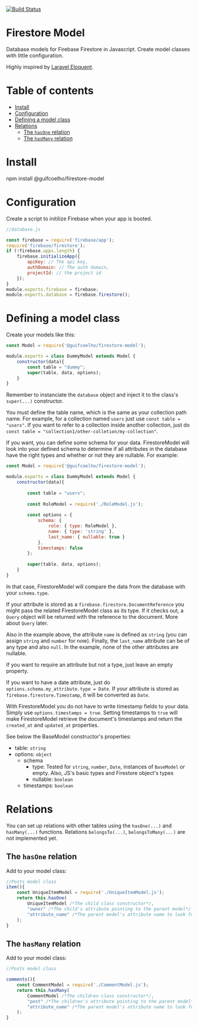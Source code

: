 [![Build Status](https://travis-ci.com/guifcoelho/firestore-model.svg?branch=master)](https://travis-ci.com/guifcoelho/firestore-model)

<h1>Firestore Model</h1>

Database models for Firebase Firestore in Javascript. Create model classes with little configuration.

Highly inspired by [Laravel Eloquent](https://laravel.com/docs/master/eloquent).

<h1>Table of contents</h1>

- [Install](#install)
- [Configuration](#configuration)
- [Defining a model class](#defining-a-model-class)
- [Relations](#relations)
  - [The `hasOne` relation](#the-hasone-relation)
  - [The `hasMany` relation](#the-hasmany-relation)

# Install

npm install @guifcoelho/firestore-model

# Configuration

Create a script to initilize Firebase when your app is booted.

``` js
//database.js

const firebase = require('firebase/app');
require('firebase/firestore');
if (!firebase.apps.length) {
    firebase.initializeApp({
        apiKey: // The api key,
        authDomain: // The auth domain,
        projectId: // the project id
    });
}
module.exports.firebase = firebase;
module.exports.database = firebase.firestore();
```

# Defining a model class

Create your models like this:

``` js
const Model = require('@guifcoelho/firestore-model');

module.exports = class DummyModel extends Model {
    constructor(data){
        const table = "dummy";
        super(table, data, options);
    }
}
```

Remember to instanciate the `database` object and inject it to the class's `super(...)` constructor.

You must define the table name, which is the same as your collection path name. For example, for a collection named `users` just use `const table = "users"`. If you want to refer to a collection inside another collection, just do `const table = "collection1/other-colletion/my-collection"`.

If you want, you can define some schema for your data. FirestoreModel will look into your defined schema to determine if all attributes in the database have the right types and whether or not they are nullable. For example:

``` js
const Model = require('@guifcoelho/firestore-model');

module.exports = class DummyModel extends Model {
    constructor(data){
        
        const table = "users";
        
        const RoleModel = require('./RoleModel.js');
        
        const options = {
            schema: {
                role: { type: RoleModel },
                name: { type: 'string' },
                last_name: { nullable: true }
            },
            timestamps: false
        };
        
        super(table, data, options);
    }
}
```

In that case, FirestoreModel will compare the data from the database with your `schema.type`.

If your attribute is stored as a `firebase.firestore.DocumentReference` you might pass the related FirestoreModel class as its type. If it checks out, a `Query` object will be returned with the reference to the document. More about `Query` later.

Also in the example above, the attribute `name` is defined as `string` (you can assign `string` and `number` for now). Finally, the `last_name` attribute can be of any type and also `null`. In the example, none of the other attributes are nullable.

If you want to require an attribute but not a type, just leave an empty property.

If you want to have a date attribute, just do `options.schema.my_attribute.type = Date`. If your attribute is stored as `firebase.firestore.Timestamp`, it will be converted as `Date`.

With FirestoreModel you do not have to write timestamp fields to your data. Simply use `options.timestamps = true`. Setting timestamps to `true` will make FirestoreModel retrieve the document's timestamps and return the `created_at` and `updated_at` properties.

See below the BaseModel constructor's properties:

- table: `string`
- options: `object`
  - schema
    - type: Tested for `string`, `number`, `Date`, instances of `BaseModel` or empty. Also, JS's basic types and Firestore object's types
    - nullable: `boolean`
  - timestamps: `boolean`

# Relations

You can set up relations with other tables using the `hasOne(...)` and `hasMany(...)` functions. Relations `belongsTo(...)`, `belongsToMany(...)` are not implemented yet.

## The `hasOne` relation

Add to your model class:

``` js
//Posts model class
item(){
    const UniqueItemModel = require('./UniqueItemModel.js');
    return this.hasOne(
        UniqueItemModel /*The child class constructor*/,
        "owner" /*The child's attribute pointing to the parent model*/,
        "attribute_name" /*The parent model's attribute name to look for. The default is its DocumentReference, which is the recommended definition. Therefore, just leave it blank. */
    );
}
```

## The `hasMany` relation

Add to your model class:

``` js
//Posts model class

comments(){
    const CommentModel = require('./CommentModel.js');
    return this.hasMany(
        CommentModel /*The children class constructor*/,
        "post" /*The children's attribute pointing to the parent model*/,
        "attribute_name" /*The parent model's attribute name to look for. The default is its DocumentReference, which is the recommended definition. Therefore, just leave it blank. */
    );
}
```